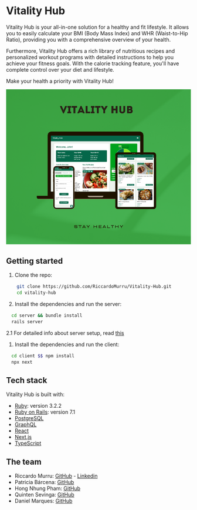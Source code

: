 # Vitality Hub
Vitality Hub is your all-in-one solution for a healthy and fit lifestyle. It allows you to easily calculate your BMI (Body Mass Index) and WHR (Waist-to-Hip Ratio), providing you with a comprehensive overview of your health.

Furthermore, Vitality Hub offers a rich library of nutritious recipes and personalized workout programs with detailed instructions to help you achieve your fitness goals. With the calorie tracking feature, you'll have complete control over your diet and lifestyle.

Make your health a priority with Vitality Hub!

![Vitality Hub](./images/mockupVitalityHub.png)

## Getting started

1. Clone the repo:

```bash
    git clone https://github.com/RiccardoMurru/Vitality-Hub.git
    cd vitality-hub
  ```
2. Install the dependencies and run the server:

  ```bash
    cd server && bundle install
    rails server
  ```

2.1 For detailed info about server setup, read [this](./server/README.md)

1. Install the dependencies and run the client:

  ```bash
    cd client $$ npm install
    npx next
  ```

## Tech stack

Vitality Hub is built with:

- [Ruby](https://www.ruby-lang.org/): version 3.2.2
- [Ruby on Rails](https://rubyonrails.org/): version 7.1
- [PostgreSQL](https://www.postgresql.org/)
- [GraphQL](https://graphql.org/)
- [React](https://react.dev/)
- [Next.js](https://nextjs.org/)
- [TypeScript](https://www.typescriptlang.org/)

## The team

- Riccardo Murru: [GitHub](https://github.com/RiccardoMurru/) - [Linkedin](https://www.linkedin.com/in/riccardomurru/)
- Patricia Bárcena: [GitHub](https://github.com/Patri27)
- Hong Nhung Pham: [GitHub](https://github.com/Rosalina1309)
- Quinten Sevinga: [GitHub](https://github.com/Quintensevinga)
- Daniel Marques: [GitHub](https://github.com/ducknows)
